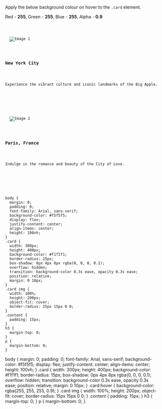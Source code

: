 Apply the below background colour on hover to the `.card` element.

Red - **255**, Green - **255**, Blue - **255**, Alpha - **0.9**

<codeblock language="css" type="exercise" testMode="fixedInput">
<code>
<panel language="html">
<div class="card">
  <img src="https://ucarecdn.com/a29f134d-6b1e-4d95-a2d3-0f57c34f4259/" alt="Image 1">
  <div class="content">
    <h3>New York City</h3>
    <p>Experience the vibrant culture and iconic landmarks of the Big Apple.</p>
  </div>
</div>

<div class="card">
  <img src="https://ucarecdn.com/5b78bbeb-d28a-4d97-8744-0f8dc8b53a05/" alt="Image 2">
  <div class="content">
    <h3>Paris, France</h3>
    <p>Indulge in the romance and beauty of the City of Love.</p>
  </div>
</div>
</panel>
<panel language="css">
body {
  margin: 0;
  padding: 0;
  font-family: Arial, sans-serif;
  background-color: #f5f5f5;
  display: flex;
  justify-content: center;
  align-items: center;
  height: 100vh;
}
.card {
  width: 300px;
  height: 400px;
  background-color: #f1f1f1;
  border-radius: 15px;
  box-shadow: 0px 4px 8px rgba(0, 0, 0, 0.1);
  overflow: hidden;
  transition: background-color 0.3s ease, opacity 0.3s ease;
  position: relative;
  margin: 0 10px;
}
.card img {
  width: 100%;
  height: 200px;
  object-fit: cover;
  border-radius: 15px 15px 0 0;
}
.content {
  padding: 15px;
}
h3 {
  margin-top: 0;
}
p {
  margin-bottom: 0;
}
</panel>
</code>

<solution>
body {
  margin: 0;
  padding: 0;
  font-family: Arial, sans-serif;
  background-color: #f5f5f5;
  display: flex;
  justify-content: center;
  align-items: center;
  height: 100vh;
}
.card {
  width: 300px;
  height: 400px;
  background-color: #f1f1f1;
  border-radius: 15px;
  box-shadow: 0px 4px 8px rgba(0, 0, 0, 0.1);
  overflow: hidden;
  transition: background-color 0.3s ease, opacity 0.3s ease;
  position: relative;
  margin: 0 10px;
}
.card:hover {
  background-color: rgba(255, 255, 255, 0.9);
}
.card img {
  width: 100%;
  height: 200px;
  object-fit: cover;
  border-radius: 15px 15px 0 0;
}
.content {
  padding: 15px;
}
h3 {
  margin-top: 0;
}
p {
  margin-bottom: 0;
}
</solution>
</codeblock>
